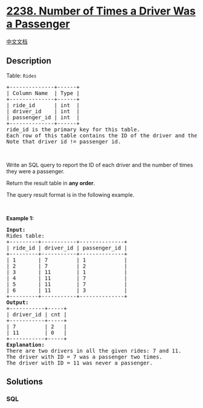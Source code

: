 # [2238. Number of Times a Driver Was a Passenger](https://leetcode.com/problems/number-of-times-a-driver-was-a-passenger)

[中文文档](/solution/2200-2299/2238.Number%20of%20Times%20a%20Driver%20Was%20a%20Passenger/README.md)

## Description

<p>Table: <code>Rides</code></p>

<pre>
+--------------+------+
| Column Name  | Type |
+--------------+------+
| ride_id      | int  |
| driver_id    | int  |
| passenger_id | int  |
+--------------+------+
ride_id is the primary key for this table.
Each row of this table contains the ID of the driver and the ID of the passenger that rode in ride_id.
Note that driver_id != passenger_id.
</pre>

<p>&nbsp;</p>

<p>Write an SQL query to report the ID of each driver and the number of times they were a passenger.</p>

<p>Return the result table in <strong>any order</strong>.</p>

<p>The query result format is in the following example.</p>

<p>&nbsp;</p>
<p><strong class="example">Example 1:</strong></p>

<pre>
<strong>Input:</strong> 
Rides table:
+---------+-----------+--------------+
| ride_id | driver_id | passenger_id |
+---------+-----------+--------------+
| 1       | 7         | 1            |
| 2       | 7         | 2            |
| 3       | 11        | 1            |
| 4       | 11        | 7            |
| 5       | 11        | 7            |
| 6       | 11        | 3            |
+---------+-----------+--------------+
<strong>Output:</strong> 
+-----------+-----+
| driver_id | cnt |
+-----------+-----+
| 7         | 2   |
| 11        | 0   |
+-----------+-----+
<strong>Explanation:</strong> 
There are two drivers in all the given rides: 7 and 11.
The driver with ID = 7 was a passenger two times.
The driver with ID = 11 was never a passenger.
</pre>

## Solutions

<!-- tabs:start -->

### **SQL**

```sql

```

<!-- tabs:end -->
